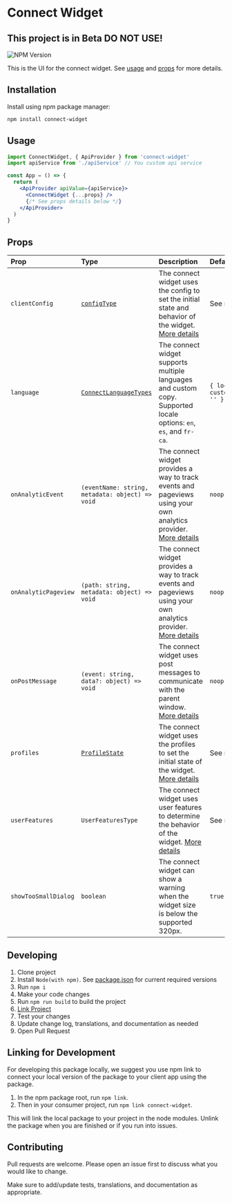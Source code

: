 # Connect Widget

## This project is in Beta DO NOT USE!

![NPM Version](https://img.shields.io/npm/v/connect-widget?link=https%3A%2F%2Fwww.npmjs.com%2Fpackage%2Fconnect-widget)

This is the UI for the connect widget. See [usage](#usage) and [props](#props) for more details.

## Installation

Install using npm package manager:

```bash
npm install connect-widget
```

## Usage

```jsx
import ConnectWidget, { ApiProvider } from 'connect-widget'
import apiService from './apiService' // You custom api service

const App = () => {
  return (
    <ApiProvider apiValue={apiService}>
      <ConnectWidget {...props} />
      {/* See props details below */}
    </ApiProvider>
  )
}
```

## Props

| **Prop**             | **Type**                                                    | **Description**                                                                                                                                           | **Default**                                   |
| :------------------- | :---------------------------------------------------------- | :-------------------------------------------------------------------------------------------------------------------------------------------------------- | :-------------------------------------------- |
| `clientConfig`       | [`configType`](./src/redux/reducers/configSlice.ts#L7)      | The connect widget uses the config to set the initial state and behavior of the widget. [More details](./docs/CLIENT_CONFIG.md)                           | See more details                              |
| `language`           | [`ConnectLanguageTypes`](./src/ConnectWidget.tsx#L18)       | The connect widget supports multiple languages and custom copy. Supported locale options: `en`, `es`, and `fr-ca`.                                        | `{ locale: 'en', custom_copy_namespace: '' }` |
| `onAnalyticEvent`    | `(eventName: string, metadata: object) => void`             | The connect widget provides a way to track events and pageviews using your own analytics provider. [More details](./docs/ANALYTICS.md)                    | `noop`                                        |
| `onAnalyticPageview` | `(path: string, metadata: object) => void`                  | The connect widget provides a way to track events and pageviews using your own analytics provider. [More details](./docs/ANALYTICS.md#onAnalyticPageview) | `noop`                                        |
| `onPostMessage`      | `(event: string, data?: object) => void`                    | The connect widget uses post messages to communicate with the parent window. [More details](./docs/POST_MESSAGES.md)                                      | `noop`                                        |
| `profiles`           | [`ProfileState`](./src/redux/reducers/profilesSlice.tsx#L3) | The connect widget uses the profiles to set the initial state of the widget. [More details](./docs/PROFILES.md)                                           | See more details                              |
| `userFeatures`       | `UserFeaturesType`                                          | The connect widget uses user features to determine the behavior of the widget. [More details](./docs/USER_FEATURES.md)                                    | See more details                              |
| `showTooSmallDialog` | `boolean`                                                   | The connect widget can show a warning when the widget size is below the supported 320px.                                                                  | `true`                                        |

## Developing

1. Clone project
2. Install `Node(with npm)`. See [package.json](/package.json) for current required versions
3. Run `npm i`
4. Make your code changes
5. Run `npm run build` to build the project
6. [Link Project](#linking-for-development)
7. Test your changes
8. Update change log, translations, and documentation as needed
9. Open Pull Request

## Linking for Development

For developing this package locally, we suggest you use npm link to connect your local version of the package to your client app using the package.

1. In the npm package root, run `npm link`.
2. Then in your consumer project, run `npm link connect-widget`.

This will link the local package to your project in the node modules. Unlink the package when you are finished or if you run into issues.

## Contributing

Pull requests are welcome. Please open an issue first to discuss what you would like to change.

Make sure to add/update tests, translations, and documentation as appropriate.
